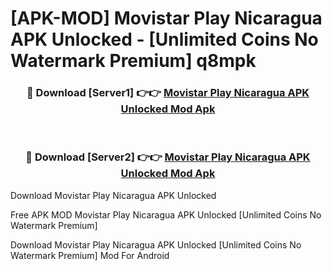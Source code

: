 # [APK-MOD] Movistar Play Nicaragua APK Unlocked - [Unlimited Coins No Watermark Premium] q8mpk



<div align="center">
<h3>🔴 Download [Server1] 👉👉 <a href="https://momento.my/?title=Movistar_Play_Nicaragua_APK_Unlocked">Movistar Play Nicaragua APK Unlocked Mod Apk</a></h3><br>

<h3>🔴 Download [Server2] 👉👉 <a href="https://momento.my/?title=Movistar_Play_Nicaragua_APK_Unlocked">Movistar Play Nicaragua APK Unlocked Mod Apk</a></h3>
</div>



Download Movistar Play Nicaragua APK Unlocked 

Free APK MOD Movistar Play Nicaragua APK Unlocked [Unlimited Coins No Watermark Premium]

Download Movistar Play Nicaragua APK Unlocked [Unlimited Coins No Watermark Premium] Mod For Android
